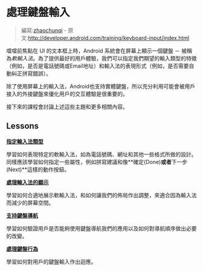 # 處理鍵盤輸入

> 編寫:[zhaochunqi](https://github.com/zhaochunqi) - 原文:<http://developer.android.com/training/keyboard-input/index.html>

噹噹前焦點在 UI 的文本框上時，Android 系統會在屏幕上顯示一個鍵盤 － 被稱為*軟輸入法*。為了提供最好的用戶體驗，我們可以指定我們期望的輸入類型的特徵（例如，是否是電話號碼或Email地址）和輸入法的表現形式（例如，是否需要自動糾正拼寫錯誤）。

除了使用屏幕上的輸入法，Android也支持實體鍵盤，所以充分利用可能會被用戶接入的外接鍵盤來優化用戶的交互體驗是很重要的。

接下來的課程會討論上述這些主題和更多相關內容。

## Lessons

[**指定輸入法類型**](type.html)

  學習如何表現特定的軟輸入法，如為電話號碼、網址和其他一些格式所做的設計。同樣應該學習如何指定一些屬性，例如拼寫建議和像**確定(Done)**或者**下一步(Next)**這樣的動作按鈕。


[**處理輸入法的顯示**](visibility.html)

  學習如何合適地展示軟輸入法，和如何讓我們的佈局作出調整，來適合因為輸入法而減少的屏幕空間。


[**支持鍵盤導航**](navigation.html)

  學習如何驗證用戶是否能夠使用鍵盤導航我們的應用以及如何對導航順序做出必要的改變。


[**處理鍵盤行為**](commands.html)

  學習如何對用戶的鍵盤輸入作出迴應。
